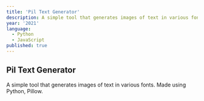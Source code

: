 ```yaml
---
title: 'Pil Text Generator'
description: A simple tool that generates images of text in various fonts. Used Pillow.
year: '2021'
language:
  - Python
  - JavaScript
published: true
---
```


## Pil Text Generator

A simple tool that generates images of text in various fonts. Made using Python, Pillow.
